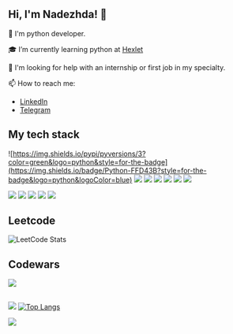 ## Hi, I'm Nadezhda! 👋

🐍 I'm python developer.

🎓 I’m currently learning python at [Hexlet](https://ru.hexlet.io)

🤔 I'm looking for help with an internship or first job in my specialty.

📫 How to reach me:

* [LinkedIn](https://www.linkedin.com/in/donetskaya-nadezhda/)
* [Telegram](https://t.me/Nella0611)


<!--
Opensource:
🤝 
-->
## My tech stack
![https://img.shields.io/pypi/pyversions/3?color=green&logo=python&style=for-the-badge](https://img.shields.io/badge/Python-FFD43B?style=for-the-badge&logo=python&logoColor=blue)
![](https://img.shields.io/badge/Django-092E20?style=for-the-badge&logo=django&logoColor=green)
![](https://img.shields.io/badge/MySQL-316192?style=for-the-badge&logo=mysql&logoColor=white)
![](https://img.shields.io/badge/SQLite-07405E?style=for-the-badge&logo=sqlite&logoColor=white)
![](https://img.shields.io/badge/postgresql-07405E?style=for-the-badge&logo=postgresql&logoColor=#4169E1)
![](https://img.shields.io/badge/Bootstrap-563D7C?style=for-the-badge&logo=bootstrap&logoColor=white)
![](https://img.shields.io/badge/Pytest-07405E?style=for-the-badge&logo=pytest&logoColor=#0A9EDC)
<!--
![](https://img.shields.io/badge/Telegram-2CA5E0?style=for-the-badge&logo=telegram&logoColor=white)
-->
![](https://img.shields.io/badge/Code%20Climate-000000?style=for-the-badge&logo=Code%20Climate&logoColor=white)
![](https://img.shields.io/badge/Poetry-07405E?style=for-the-badge&logo=poetry&logoColor=#60A5FA)
![](https://img.shields.io/badge/Flask-07405E?style=for-the-badge&logo=flask&logoColor=#000000)
![](https://img.shields.io/badge/beautifulsoup4-07405E?style=for-the-badge&logo=beautifulsoup&logoColor=#000000)
![](https://img.shields.io/badge/Docker-2496ED?style=for-the-badge&logo=docker&logoColor=black)


## Leetcode
![LeetCode Stats](https://leetcode.card.workers.dev/_Nella_?theme=dark&font=milonga&extension=null)

## Codewars
![](https://www.codewars.com/users/Nella611/badges/large)

## 
<!-- [![GitHub Streak](http://github-readme-streak-stats.herokuapp.com?user=nella611&theme=dark&hide_border=true&border_radius=4&date_format=M%20j%5B%2C%20Y%5D&hide_longest_streak=true)](https://git.io/streak-stats) -->
<!-- ![Metrics](https://raw.githubusercontent.com/Nella611/Nella611/main/github-metrics.svg) -->
<!-- [![Anurag's GitHub stats](https://github-readme-stats.vercel.app/api?username=nella611)](https://github.com/anuraghazra/github-readme-stats) -->
![](https://github-profile-summary-cards.vercel.app/api/cards/stats?username=nella611&theme=dark)
[![Top Langs](https://github-readme-stats.vercel.app/api/top-langs/?username=nella611&layout=compact&theme=dark)](https://github.com/anuraghazra/github-readme-stats)



![](https://komarev.com/ghpvc/?username=Nella611&color=blueviolet&label=PROFILE+VIEWS)
